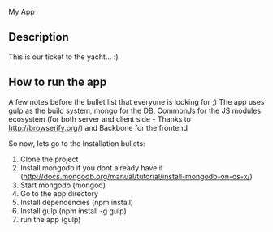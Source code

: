 My App

Description
-----------
This is our ticket to the yacht... :)


How to run the app
-------------------
A few notes before the bullet list that everyone is looking for ;)
The app uses gulp as the build system, mongo for the DB, CommonJs for the JS modules ecosystem (for both server and client side - Thanks to http://browserify.org/) and Backbone for the frontend

So now, lets go to the Installation bullets:

1. Clone the project
2. Install mongodb if you dont already have it (http://docs.mongodb.org/manual/tutorial/install-mongodb-on-os-x/)
3. Start mongodb (mongod)
4. Go to the app directory
5. Install dependencies (npm install)
6. Install gulp (npm install -g gulp)
7. run the app (gulp)



